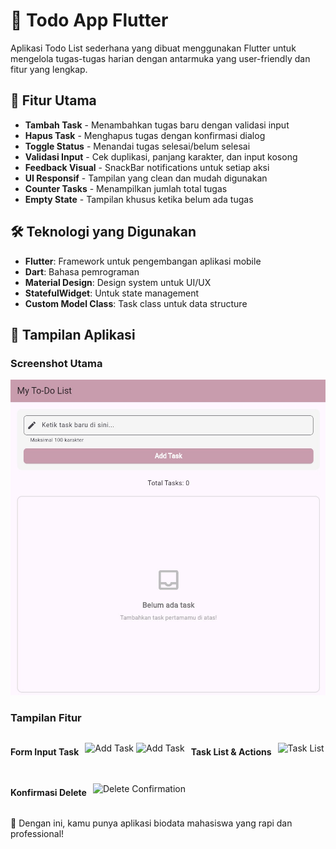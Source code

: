 # 📝 Todo App Flutter

Aplikasi Todo List sederhana yang dibuat menggunakan Flutter untuk mengelola tugas-tugas harian dengan antarmuka yang user-friendly dan fitur yang lengkap.

## 🎯 Fitur Utama

- **Tambah Task** - Menambahkan tugas baru dengan validasi input
- **Hapus Task** - Menghapus tugas dengan konfirmasi dialog
- **Toggle Status** - Menandai tugas selesai/belum selesai
- **Validasi Input** - Cek duplikasi, panjang karakter, dan input kosong
- **Feedback Visual** - SnackBar notifications untuk setiap aksi
- **UI Responsif** - Tampilan yang clean dan mudah digunakan
- **Counter Tasks** - Menampilkan jumlah total tugas
- **Empty State** - Tampilan khusus ketika belum ada tugas

## 🛠️ Teknologi yang Digunakan

- **Flutter**: Framework untuk pengembangan aplikasi mobile
- **Dart**: Bahasa pemrograman
- **Material Design**: Design system untuk UI/UX
- **StatefulWidget**: Untuk state management
- **Custom Model Class**: Task class untuk data structure

## 📱 Tampilan Aplikasi

### Screenshot Utama
<!-- Ganti dengan screenshot aplikasi Anda -->
![Todo App Main](screenshots/todolist.jpg)

### Tampilan Fitur
<div style="display: flex; flex-wrap: wrap; gap: 10px;">

#### Form Input Task
![Add Task](screenshots/add_task_form.png)
![Add Task](screenshots/task_list.png)

#### Task List & Actions
![Task List](screenshots/task_list_actions.png)

#### Konfirmasi Delete
![Delete Confirmation](screenshots/delete_confirmation.png)

</div>

🎉 Dengan ini, kamu punya aplikasi biodata mahasiswa yang rapi dan professional!